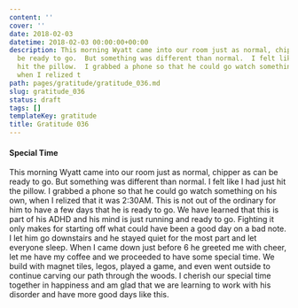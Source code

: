 ```yaml
---
content: ''
cover: ''
date: 2018-02-03
datetime: 2018-02-03 00:00:00+00:00
description: This morning Wyatt came into our room just as normal, chipper as can
  be ready to go.  But something was different than normal.  I felt like I had just
  hit the pillow.  I grabbed a phone so that he could go watch something on his own,
  when I relized t
path: pages/gratitude/gratitude_036.md
slug: gratitude_036
status: draft
tags: []
templateKey: gratitude
title: Gratitude 036
---
```


#### Special Time

This morning Wyatt came into our room just as normal, chipper as can be ready to go.  But something was different than normal.  I felt like I had just hit the pillow.  I grabbed a phone so that he could go watch something on his own, when I relized that it was 2:30AM.  This is not out of the ordinary for him to have a few days that he is ready to go.  We have learned that this is part of his ADHD and his mind is just running and ready to go.  Fighting  it only makes for starting off what could have been a good day on a bad note.  I let him go downstairs and he stayed quiet for the most part and let everyone sleep.  When I came down just before 6 he greeted me with cheer, let me have my coffee and we proceeded to have some special time.  We build with magnet tiles, legos, played a game, and even went outside to continue carving our path through the woods.  I cherish our special time together in happiness and am glad that we are learning to work with his disorder and have more good days like this.
